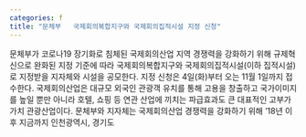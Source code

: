 ```yaml
---
categories: f
title: "문체부   국제회의복합지구와 국제회의집적시설 지정 신청"
---
```

문체부가 코로나19 장기화로 침체된 국제회의산업 지역 경쟁력을 강화하기 위해 규제혁신으로 완화된 지정 기준에 따라 국제회의복합지구와 국제회의집적시설(이하 집적시설)로 지정받을 지자체와 시설을 공모한다. 지정 신청은 4일(화)부터 오는 11월 1일까지 접수한다. 국제회의산업은 대규모 외국인 관광객 유치를 통해 고용을 창출하고 국가이미지를 높일 뿐만 아니라 호텔, 쇼핑 등 연관 산업에 끼치는 파급효과도 큰 대표적인 고부가가치 관광산업이다. 문체부와 지자체는 국제회의산업 경쟁력을 강화하기 위해 ’18년 이후 지금까지 인천광역시, 경기도